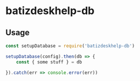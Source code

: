 # batizdeskhelp-db

## Usage

``` js
const setupDatabase = require('batizdeskhelp-db')

setupDatabase(config).then(db => {
    const { some stuff } = db

}).catch(err => console.error(err))
```